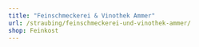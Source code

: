 ```yaml
---
title: "Feinschmeckerei & Vinothek Ammer"
url: /straubing/feinschmeckerei-und-vinothek-ammer/
shop: Feinkost
---
```

